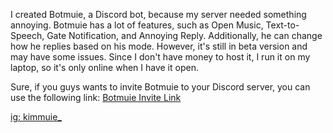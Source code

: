 I created Botmuie, a Discord bot, because my server needed something annoying. Botmuie has a lot of features, such as Open Music, Text-to-Speech, Gate Notification, and Annoying Reply. Additionally, he can change how he replies based on his mode. However, it's still in beta version and may have some issues. Since I don't have money to host it, I run it on my laptop, so it's only online when I have it open.

Sure, if you guys wants to invite Botmuie to your Discord server, you can use the following link: [Botmuie Invite Link](https://discord.com/api/oauth2/authorize?client_id=1208700289948065845&permissions=8&scope=bot)

[ig: kimmuie_](https://instagram.com/kimmuie_)  
